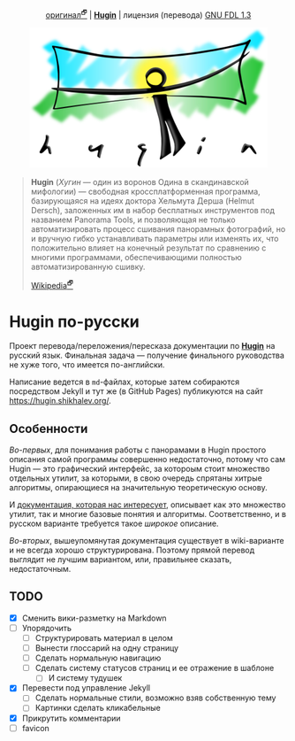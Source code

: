 <p align="center">
 <a href="https://wiki.panotools.org/Hugin">оригинал<sup>🗗</sup></a> | <a href="https://hugin.shikhalev.org/"><b>Hugin</b></a> | лицензия (перевода) <a href="LICENSE">GNU FDL 1.3</a></p>

<p align="center">
<img src="tr/img/hugin-logo.png">
</p>

> **Hugin** (*Хугин* — один из воронов Одина в скандинавской мифологии) —
> свободная кроссплатформенная программа, базирующаяся на идеях
> доктора Хельмута Дерша (Helmut Dersch), заложенных им в набор
> бесплатных инструментов под названием Panorama Tools, и позволяющая
> не только автоматизировать процесс сшивания панорамных фотографий,
> но и вручную гибко устанавливать параметры или изменять их, что
> положительно влияет на конечный результат по сравнению с многими
> программами, обеспечивающими полностью автоматизированную сшивку.
>
> [Wikipedia<sup>🗗</sup>](https://ru.wikipedia.org/wiki/Hugin)

# Hugin по-русски

Проект перевода/переложения/пересказа документации по **[Hugin][hugin]** на русский язык. Финальная задача — получение финального 
руководства не хуже того, что имеется по-английски.

Написание ведется в `md`-файлах, которые затем собираются посредством Jekyll и тут же (в GitHub Pages) публикуются на сайт
<https://hugin.shikhalev.org/>.

## Особенности

*Во-первых*, для понимания работы с панорамами в Hugin простого описания самой программы совершенно недостаточно, потому что
сам Hugin — это графический интерфейс, за котороым стоит множество отдельных утилит, за которыми, в свою очередь спрятаны
хитрые алгоритмы, опирающиеся на значительную теоретическую основу.

И [документация, которая нас интересует][doc], описывает как это множество утилит, так и многие базовые понятия и алгоритмы.
Соответственно, и в русском варианте требуется такое *широкое* описание.

*Во-вторых*, вышеупомянутая документация существует в wiki-варианте и не всегда хорошо структурирована. Поэтому прямой перевод
выглядит не лучшим вариантом, или, правильнее сказать, недостаточным.

## TODO

- [x] Сменить вики-разметку на Markdown
- [ ] Упорядочить
  - [ ] Структурировать материал в целом
  - [ ] Вынести глоссарий на одну страницу
  - [ ] Сделать нормальную навигацию
  - [ ] Сделать систему статусов страниц и ее отражение в шаблоне
    - [ ] И систему тудушек
- [x] Перевести под управление Jekyll
  - [ ] Сделать нормальные стили, возможно взяв собственную тему
  - [ ] Картинки сделать кликабельные
- [x] Прикрутить комментарии
- [ ] favicon

[hugin]: https://wiki.panotools.org/Hugin
[doc]: https://wiki.panotools.org/Main_Page
